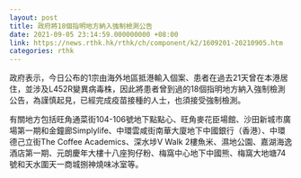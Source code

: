 ```yaml
---
layout: post
title: 政府將18個指明地方納入強制檢測公告
date: 2021-09-05 23:14:59.000000000 +08:00
link: https://news.rthk.hk/rthk/ch/component/k2/1609201-20210905.htm
categories: rthk
---
```


政府表示，今日公布的1宗由海外地區抵港輸入個案、患者在過去21天曾在本港居住，並涉及L452R變異病毒株，因此將患者曾到過的18個指明地方納入強制檢測公告，為謹慎起見，已經完成疫苗接種的人士，也須接受強制檢測。

有關地方包括旺角通菜街104-106號地下點點心、旺角麥花臣場館、沙田新城市廣場第一期和金鐘廊Simplylife、中環雲咸街南華大廈地下中國銀行（香港）、中環德己立街The Coffee Academics、深水埗V Walk 2樓魚米、濕地公園、嘉湖海逸酒店第一期、元朗慶年大樓十八座狗仔粉、梅窩中心地下中國熊、梅窩大地塘74 號和天水圍天一商城捌神燒味冰室等。
